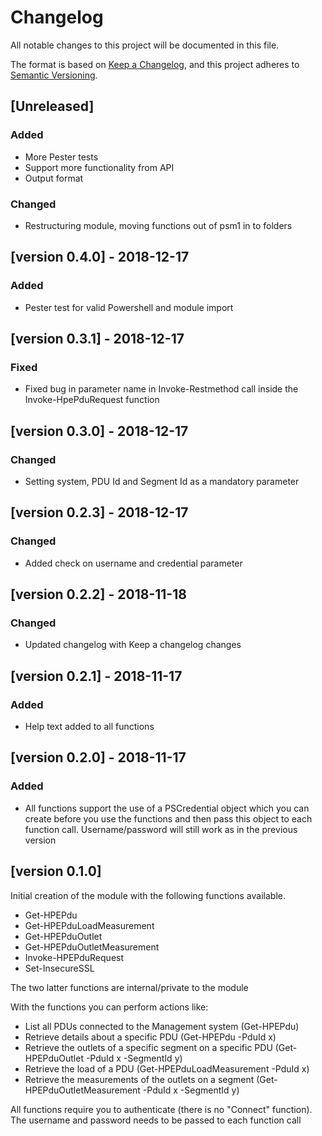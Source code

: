 # Changelog

All notable changes to this project will be documented in this file.

The format is based on [Keep a Changelog](https://keepachangelog.com/en/1.0.0/),
and this project adheres to [Semantic Versioning](https://semver.org/spec/v2.0.0.html).

## [Unreleased]
### Added
- More Pester tests
- Support more functionality from API
- Output format
### Changed
- Restructuring module, moving functions out of psm1 in to folders

## [version 0.4.0] - 2018-12-17
### Added
- Pester test for valid Powershell and module import

## [version 0.3.1] - 2018-12-17
### Fixed
- Fixed bug in parameter name in Invoke-Restmethod call inside the Invoke-HpePduRequest function

## [version 0.3.0] - 2018-12-17
### Changed
- Setting system, PDU Id and Segment Id as a mandatory parameter

## [version 0.2.3] - 2018-12-17
### Changed
- Added check on username and credential parameter

## [version 0.2.2] - 2018-11-18
### Changed
- Updated changelog with Keep a changelog changes

## [version 0.2.1] - 2018-11-17
### Added
- Help text added to all functions

## [version 0.2.0] - 2018-11-17
### Added

- All functions support the use of a PSCredential object which you can create before you use the functions and then pass this object to each function call. Username/password will still work as in the previous version

## [version 0.1.0]

Initial creation of the module with the following functions available.

* Get-HPEPdu
* Get-HPEPduLoadMeasurement
* Get-HPEPduOutlet
* Get-HPEPduOutletMeasurement
* Invoke-HPEPduRequest
* Set-InsecureSSL

The two latter functions are internal/private to the module

With the functions you can perform actions like:
* List all PDUs connected to the Management system (Get-HPEPdu)
* Retrieve details about a specific PDU (Get-HPEPdu -PduId x)
* Retrieve the outlets of a specific segment on a specific PDU (Get-HPEPduOutlet -PduId x -SegmentId y)
* Retrieve the load of a PDU (Get-HPEPduLoadMeasurement -PduId x)
* Retrieve the measurements of the outlets on a segment (Get-HPEPduOutletMeasurement -PduId x -SegmentId y)

All functions require you to authenticate (there is no "Connect" function). The username and password needs to be passed to each function call